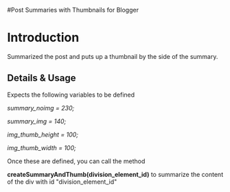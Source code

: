 #Post Summaries with Thumbnails for Blogger

# Introduction #

Summarized the post and puts up a thumbnail by the side of the summary.


## Details & Usage ##

Expects the following variables to be defined

_summary\_noimg = 230;_

_summary\_img = 140;_

_img\_thumb\_height = 100;_

_img\_thumb\_width = 100;_

Once these are defined, you can call the method

**createSummaryAndThumb(division\_element\_id)** to summarize the content of the div with id "division\_element\_id"
